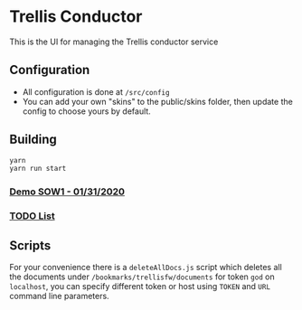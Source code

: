# Trellis Conductor

This is the UI for managing the Trellis conductor service

## Configuration

- All configuration is done at `/src/config`
- You can add your own "skins" to the public/skins folder, then update the config to choose yours by default.

## Building
```bash
yarn
yarn run start
```

### [Demo SOW1 - 01/31/2020](docs/Demos/DEMO_01_31_2020.md)

### [TODO List](TODO.md)


## Scripts

For your convenience there is a `deleteAllDocs.js` script which deletes all the documents under `/bookmarks/trellisfw/documents` for token `god` on `localhost`, you can specify different token or host using `TOKEN` and `URL` command line parameters.
